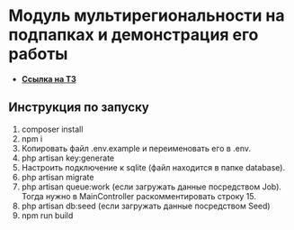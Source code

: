 # Модуль мультирегиональности на подпапках и демонстрация его работы
- **[Cсылка на ТЗ](https://disk.yandex.ru/i/-75vpQBGXXhVFw)**

## Инструкция по запуску

1. composer install
2. npm i
3. Копировать файл .env.example и переименовать его в .env.
4. php artisan key:generate
5. Настроить подключение к sqlite (файл находится в папке database).
6. php artisan migrate
7. php artisan queue:work (если загружать данные посредством Job). Тогда нужно в MainController раскомментировать строку 15.
8. php artisan db:seed (если загружать данные посредством Seed)
9. npm run build
